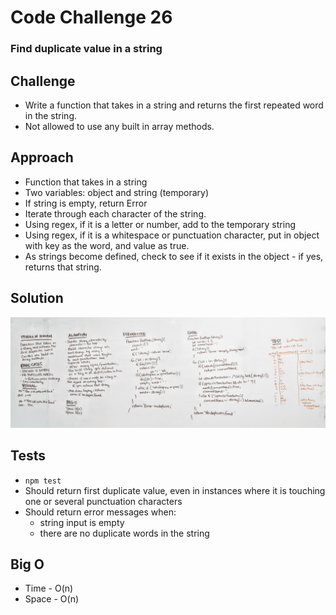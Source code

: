 # Code Challenge 26
### Find duplicate value in a string

## Challenge
* Write a function that takes in a string and returns the first repeated word in the string.
* Not allowed to use any built in array methods.

## Approach
- Function that takes in a string
- Two variables: object and string (temporary)
- If string is empty, return Error
- Iterate through each character of the string. 
- Using regex, if it is a letter or number, add to the temporary string
- Using regex, if it is a whitespace or punctuation character, put in object with key as the word, and value as true.
- As strings become defined, check to see if it exists in the object - if yes, returns that string.

## Solution
![Whiteboard](assets/whiteboard.jpg)

## Tests
* `npm test`
* Should return first duplicate value, even in instances where it is touching one or several punctuation characters
* Should return error messages when:
  * string input is empty
  * there are no duplicate words in the string

## Big O
* Time - O(n)
* Space - O(n)
